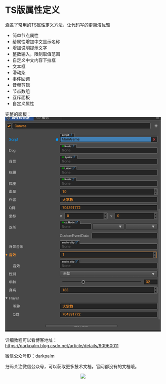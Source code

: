 # TS版属性定义
涵盖了常用的TS属性定义方法，让代码写的更简洁优雅
- 简单节点属性
- 给属性增加中文显示名称
- 增加说明提示文字
- 整数输入，限制取值范围
- 自定义中文内容下拉框
- 文本框
- 滑动条
- 事件回调
- 音频剪辑
- 节点数组
- 互斥面板
- 自定义属性

完整的面板：
![面板](shot.jpg)

详细教程可以看博客地址：https://darkpalm.blog.csdn.net/article/details/90960011

微信公众号ID：darkpalm

扫码关注微信公众号，可以获取更多技术文档，官网都没有的文档哦。
<div align=center>
<img src="https://img-blog.csdnimg.cn/20190605101043274.png"  />
</div>
